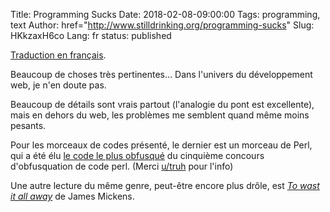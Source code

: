 Title: Programming Sucks
Date: 2018-02-08-09:00:00
Tags: programming, text
Author: href="http://www.stilldrinking.org/programming-sucks"
Slug: HKkzaxH6co
Lang: fr
status: published

[Traduction en français](https://alexisbrenon.github.io/blog/technique/2015/04/21/Programming_sucks.html).

Beaucoup de choses très pertinentes… Dans l'univers du développement web, je n'en doute pas.

Beaucoup de détails sont vrais partout (l'analogie du pont est excellente),
mais en dehors du web, les problèmes me semblent quand même moins pesants.

Pour les morceaux de codes présenté, le dernier est un morceau de Perl,
qui a été élu [le code le plus obfusqué](http://www.foo.be/docs/tpj/issues/vol5_3/tpj0503-0014.html)
du cinquième concours d'obfusquation de code perl.
(Merci [u/truh](https://www.reddit.com/r/AskProgramming/comments/7pgjyh/from_where_is_this_code_found_in_the_famous) pour l'info)

Une autre lecture du même genre, peut-être encore plus drôle, est [*To wast it all away*](https://www.usenix.org/system/files/1403_02-08_mickens.pdf) de James Mickens.
